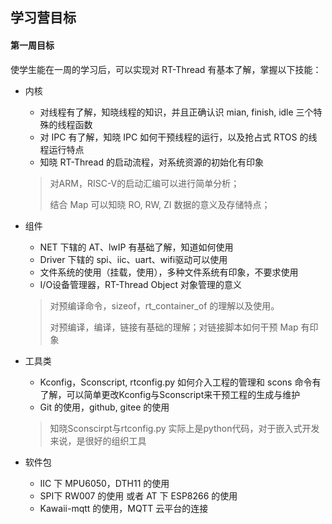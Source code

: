 ## 学习营目标

#### 第一周目标

使学生能在一周的学习后，可以实现对 RT-Thread 有基本了解，掌握以下技能：

* 内核

    * 对线程有了解，知晓线程的知识，并且正确认识 mian, finish, idle 三个特殊的线程函数
    * 对 IPC 有了解，知晓 IPC 如何干预线程的运行，以及抢占式 RTOS 的线程运行特点
    * 知晓 RT-Thread 的启动流程，对系统资源的初始化有印象

    > 对ARM，RISC-V的启动汇编可以进行简单分析；
    >
    > 结合 Map 可以知晓 RO, RW, ZI 数据的意义及存储特点；

* 组件

    * NET 下辖的 AT、lwIP 有基础了解，知道如何使用
    * Driver 下辖的 spi、iic、uart、wifi驱动可以使用
    * 文件系统的使用（挂载，使用），多种文件系统有印象，不要求使用
    * I/O设备管理器，RT-Thread Object 对象管理的意义

    > 对预编译命令，sizeof，rt_container_of 的理解以及使用。
    >
    > 对预编译，编译，链接有基础的理解；对链接脚本如何干预 Map 有印象

* 工具类

    * Kconfig，Sconscript, rtconfig.py 如何介入工程的管理和 scons 命令有了解，可以简单更改Kconfig与Sconscript来干预工程的生成与维护
    * Git 的使用，github, gitee 的使用

    > 知晓Sconscirpt与rtconfig.py 实际上是python代码，对于嵌入式开发来说，是很好的组织工具

* 软件包

    * IIC 下 MPU6050，DTH11 的使用
    * SPI下 RW007 的使用 或者 AT 下 ESP8266 的使用
    * Kawaii-mqtt 的使用，MQTT 云平台的连接

